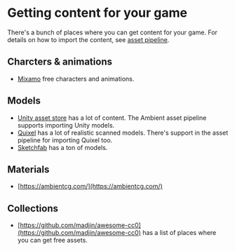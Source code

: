 # Getting content for your game

There's a bunch of places where you can get content for your game.
For details on how to import the content, see [asset pipeline](./asset_pipeline.md).

## Charcters & animations

- [Mixamo](https://www.mixamo.com) free characters and animations.

## Models

- [Unity asset store](https://assetstore.unity.com/) has a lot of content. The Ambient asset pipeline supports importing Unity models.
- [Quixel](https://quixel.com/) has a lot of realistic scanned models. There's support in the asset pipeline for importing Quixel too.
- [Sketchfab](https://sketchfab.com/) has a ton of models.

## Materials

- [https://ambientcg.com/](https://ambientcg.com/)

## Collections

- [https://github.com/madjin/awesome-cc0](https://github.com/madjin/awesome-cc0) has a list of places where you can get free assets.

